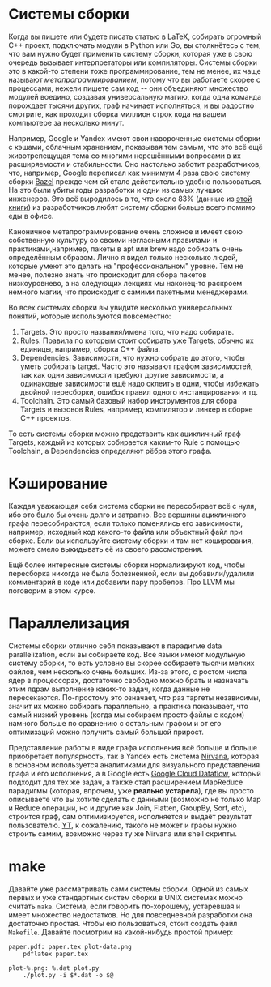 # Системы сборки

Когда вы пишете или будете писать статью в LaTeX, собирать огромный C++ проект,
подключать модули в Python или Go, вы столкнётесь с тем, что вам нужно будет
применить систему сборки, которая уже в свою очередь вызывает интерпретаторы
или компиляторы. Системы сборки это в какой-то степени тоже программирование,
тем не менее, их чаще называют _метапрограммированием_, потому что вы работаете
скорее с процессами, нежели пишете сам код -- они объединяют множество модулей
воедино, создавая универсальную магию, когда одна команда порождает тысячи
других, граф начинает исполняться, и вы радостно смотрите, как проходит сборка
миллион строк кода на вашем компьютере за несколько минут.

Например, Google и Yandex имеют свои навороченные системы сборки с кэшами,
облачным хранением, показывая тем самым, что это всё ещё животрепещущая тема со
многими нерешёнными вопросами в их расширяемости и стабильности. Оно настолько
заботит разработчиков, что, например, Google переписал как минимум 4 раза свою
систему сборки [Bazel](https://bazel.build/) прежде чем ей стало действительно
удобно пользоваться. На это были убиты годы разработки и одни из самых лучших
инженеров. Это всё выродилось в то, что около 83% (данные из
[этой книги](https://www.amazon.com/Software-Engineering-Google-Lessons-Programming/dp/1492082791))
из разработчиков любят систему сборки больше всего помимо еды в офисе.

Каноничное метапрограммирование очень сложное и имеет свою собственную культуру
со своими негласными правилами и практиками,например, пакеты в apt или brew надо
собирать очень определённым образом. Лично я видел только несколько людей,
которые умеют это делать на "профессиональном" уровне. Тем не менее, полезно
знать что происходит для сбора пакетов низкоуровнево, а на следующих лекциях мы
наконец-то раскроем немного магии, что происходит с самими пакетными
менеджерами.

Во всех системах сборки вы увидите несколько универсальных понятий, которые
используются повсеместно:

1. Targets. Это просто названия/имена того, что надо собирать.
1. Rules. Правила по которым стоит собирать уже Targets, обычно их единицы,
например, сборка C++ файла.
1. Dependencies. Зависимости, что нужно собрать до этого, чтобы уметь собирать
target. Часто это называют графом зависимостей, так как одни зависимости требуют
другие зависимости, а одинаковые зависимости ещё надо склеить в одни, чтобы
избежать двойной пересборки, ошибок правил одного инстанцирования и тд.
1. Toolchain. Это самый базовый набор инструментов для сбора Targets и вызовов
Rules, например, компилятор и линкер в сборке C++ проектов.

То есть системы сборки можно представить как ацикличный граф Targets, каждый
из которых собирается каким-то Rule с помощью Toolchain, а Dependencies
определяют рёбра этого графа.

# Кэширование

Каждая уважающая себя система сборки не пересобирает всё с нуля, ибо это было бы
очень долго и затратно. Все вершины ацикличного графа пересобираются, если
только поменялись его зависимости, например, исходный код какого-то файла или
объектный файл при сборке. Если вы используйте систему сборки и там нет
кэширования, можете смело выкидывать её из своего рассмотрения.

Ещё более интересные системы сборки нормализируют код, чтобы пересборка никогда
не была болезненной, если вы добавили/удалили комментарий в коде или добавили
пару пробелов. Про LLVM мы поговорим в этом курсе.

# Параллелизация

Системы сборки отлично себя показывают в парадигме data parallelization, если
вы собираете код. Все языки имеют модульную систему сборки, то есть условно
вы скорее собираете тысячи мелких файлов, чем несколько очень больших. Из-за
этого, с ростом числа ядер в процессорах, достаточно свободно можно брать и
назначать этим ядрам выполнение каких-то задач, когда данные не пересекаются.
По-простому это означает, что раз таргеты независимы, значит их можно собирать
параллельно, а практика показывает, что самый низкий уровень (когда мы собираем
просто файлы с кодом) намного больше по сравнению с остальным графом и от его
оптимизаций можно получить самый большой прирост.

Представление работы в виде графа исполнения всё больше и больше приобретает
популярность, так в Yandex есть система [Nirvana](https://habr.com/ru/company/yandex/blog/351016/),
которая в основном используется аналитиками для визуального представления графа
и его исполнения, а в Google есть [Google Cloud Dataflow](https://cloud.google.com/dataflow),
который подходит для тех же задач, а также стал расширением MapReduce парадигмы
(которая, впрочем, уже __реально устарела__), где вы просто описываете что вы
хотите сделать с данными (возможно не только Map и Reduce операции, но и другие
как Join, Flatten, GroupBy, Sort, etc), строится граф, сам оптимизируется,
исполняется и выдаёт результат пользователю.
[YT](https://habr.com/ru/company/yandex/blog/311104/), к сожалению, такого не
может и графы нужно строить самим, возможно через ту же Nirvana или shell
скрипты.

# make

Давайте уже рассматривать сами системы сборки. Одной из самых первых и уже
стандартных систем сборки в UNIX системах можно считать `make`. Система, если
говорить по-хорошему, устаревшая и имеет множество недостатков. Но для
повседневной разработки она достаточно простая. Чтобы ею пользоваться, стоит
создать файл `Makefile`. Давайте посмотрим на какой-нибудь простой пример:

```make
paper.pdf: paper.tex plot-data.png
	pdflatex paper.tex

plot-%.png: %.dat plot.py
	./plot.py -i $*.dat -o $@
```

